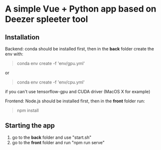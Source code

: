 # A simple Vue + Python app based on Deezer spleeter tool
## Installation
Backend: conda should be installed first, then in the __back__ folder create the env with:
> conda env create -f 'env/gpu.yml'

or
> conda env create -f 'env/cpu.yml'

if you can't use tensorflow-gpu and CUDA driver (MacOS X for example)

Frontend: Node.js should be installed first, then in the __front__ folder run:
> npm install

## Starting the app
1. go to the __back__ folder and use "start.sh"
2. go to the __front__ folder and run "npm run serve"
